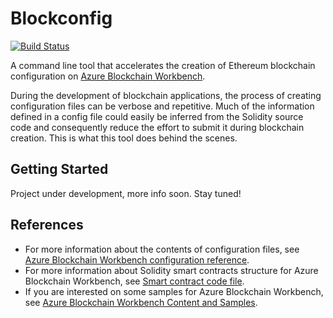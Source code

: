 # Blockconfig


[![Build Status](https://travis-ci.org/fernandoBRS/blockconfig.svg?branch=master)](https://travis-ci.org/fernandoBRS/blockconfig)

A command line tool that accelerates the creation of Ethereum blockchain configuration on [Azure Blockchain Workbench](https://docs.microsoft.com/en-us/azure/blockchain-workbench/blockchain-workbench-overview). 

During the development of blockchain applications, the process of creating configuration files can be verbose and repetitive. Much of the information defined in a config file could easily be inferred from the Solidity source code and consequently reduce the effort to submit it during blockchain creation. This is what this tool does behind the scenes.

## Getting Started

Project under development, more info soon. Stay tuned!

## References

- For more information about the contents of configuration files, see [Azure Blockchain Workbench configuration reference](https://docs.microsoft.com/en-us/azure/blockchain-workbench/blockchain-workbench-configuration-overview).
- For more information about Solidity smart contracts structure for Azure Blockchain Workbench, see [Smart contract code file](https://docs.microsoft.com/en-us/azure/blockchain-workbench/blockchain-workbench-create-app#smart-contract-code-file).
- If you are interested on some samples for Azure Blockchain Workbench, see [Azure Blockchain Workbench Content and Samples](https://github.com/Azure-Samples/blockchain).

